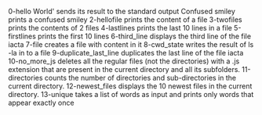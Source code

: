 0-hello World' sends its result to the standard output
Confused smiley prints a confused smiley
2-hellofile prints the content of a file
3-twofiles prints the contents of 2 files
4-lastlines prints the last 10 lines in a file
5-firstlines prints the first 10 lines
6-third_line displays the third line of the file iacta
7-file creates a file with content in it
8-cwd_state writes the result of ls -la in to a file
9-duplicate_last_line duplicates the last line of the file iacta
10-no_more_js  deletes all the regular files (not the directories) with a .js extension that are present in the current directory and all its subfolders.
11-directories  counts the number of directories and sub-directories in the current directory.
12-newest_files displays the 10 newest files in the current directory.
13-unique takes a list of words as input and prints only words that appear exactly once
